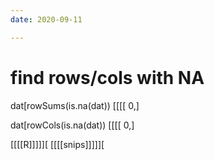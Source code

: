 ```yaml
---
date: 2020-09-11

---
```


# find rows/cols with NA
dat[rowSums(is.na(dat)) [[[[ 0,]

dat[rowCols(is.na(dat)) [[[[ 0,]

[[[[R]]]]][
[[[[snips]]]]][
